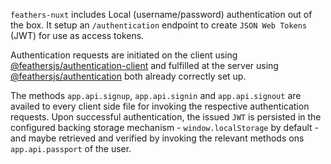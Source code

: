 `feathers-nuxt` includes Local (username/password) authentication out of the box. It setup an `/authentication` endpoint to create `JSON Web Tokens` (JWT) for use as access tokens. 

Authentication requests are initiated on the client using [@feathersjs/authentication-client](https://docs.feathersjs.com/api/authentication/client.html) and fulfilled at the server using [@feathersjs/authentication](https://docs.feathersjs.com/api/authentication/server.html) both already correctly set up.

The methods `app.api.signup`, `app.api.signin` and `app.api.signout` are availed to every client side file for invoking the respective authentication requests. Upon successful authentication, the issued `JWT` is persisted in the configured backing storage mechanism - `window.localStorage` by default - and maybe retrieved and verified by invoking the relevant methods ons `app.api.passport` of the user. 